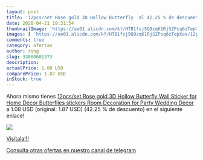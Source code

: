 ```yaml
---
layout: post
title: '12pcs/set Rose gold 3D Hollow Butterfly  al 42.25 % de descuento'
date: 2020-04-21 19:31:54
thumbnailImage: 'https://ae01.alicdn.com/kf/HTB1fsj5Q9zqK1RjSZPcq6zTepXax/12pcs-set-Rose-gold-3D-Hollow-Butterfly-Wall-Sticker-for-Home-Decor-Butterflies-stickers-Room-Decoration.jpg_350x350._SL200_.jpg'
images: [ 'https://ae01.alicdn.com/kf/HTB1fsj5Q9zqK1RjSZPcq6zTepXax/12pcs-set-Rose-gold-3D-Hollow-Butterfly-Wall-Sticker-for-Home-Decor-Butterflies-stickers-Room-Decoration.jpg_350x350._SL200_.jpg' ]
comments: true
category: ofertas
author: ring
slug: 33000601373
description:
actualPrice: 1.08 USD
comparePrice: 1.87 USD
inStock: true
---
```


Ahora mismo tienes [12pcs/set Rose gold 3D Hollow Butterfly Wall Sticker for Home Decor Butterflies stickers Room Decoration for Party Wedding Decor](https://www.amazon.com/dp/33000601373/?tag=redken08-20) a 1.08 USD (original: 1.87 USD) (42.25 %  de descuento) en el siguiente enlace!

[![](https://ae01.alicdn.com/kf/HTB1fsj5Q9zqK1RjSZPcq6zTepXax/12pcs-set-Rose-gold-3D-Hollow-Butterfly-Wall-Sticker-for-Home-Decor-Butterflies-stickers-Room-Decoration.jpg_350x350._SL200_.jpg)](https://www.amazon.com/dp/33000601373/?tag=redken08-20)

[Visítala!!!](https://www.amazon.com/dp/33000601373/?tag=redken08-20)

[Consulta otras ofertas en nuestro canal de telegram](https://t.me/s/ofertas25)
